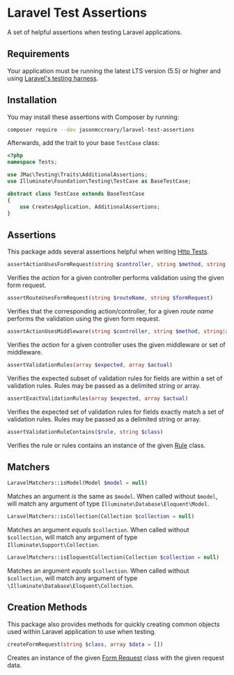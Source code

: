# Laravel Test Assertions
A set of helpful assertions when testing Laravel applications.

## Requirements
Your application must be running the latest LTS version (5.5) or higher and using [Laravel's testing harness](https://laravel.com/docs/testing).

## Installation
You may install these assertions with Composer by running:

```sh
composer require --dev jasonmccreary/laravel-test-assertions
```

Afterwards, add the trait to your base `TestCase` class:

```php
<?php
namespace Tests;

use JMac\Testing\Traits\AdditionalAssertions;
use Illuminate\Foundation\Testing\TestCase as BaseTestCase;

abstract class TestCase extends BaseTestCase
{
    use CreatesApplication, AdditionalAssertions;
}
```

## Assertions
This package adds several assertions helpful when writing [Http Tests](https://laravel.com/docs/http-tests).


```php
assertActionUsesFormRequest(string $controller, string $method, string $form_request)
```

Verifies the _action_ for a given controller performs validation using the given form request.

```php
assertRouteUsesFormRequest(string $routeName, string $formRequest)
```

Verifies that the corresponding action/controller, for a given _route name_ performs the validation using the given form request.


```php
assertActionUsesMiddleware(string $controller, string $method, string|array $middleware)
```

Verifies the _action_ for a given controller uses the given middleware or set of middleware.


```php
assertValidationRules(array $expected, array $actual)
```

Verifies the expected subset of validation rules for fields are within a set of validation rules. Rules may be passed as a delimited string or array.


```php
assertExactValidationRules(array $expected, array $actual)
```

Verifies the expected set of validation rules for fields exactly match a set of validation rules. Rules may be passed as a delimited string or array.


```php
assertValidationRuleContains($rule, string $class)
```

Verifies the rule or rules contains an instance of the given [Rule](https://laravel.com/docs/validation#custom-validation-rules) class.


## Matchers
```php
LaravelMatchers::isModel(Model $model = null)
```
Matches an argument _is_ the same as `$model`. When called without `$model`, will match any argument of type `Illuminate\Database\Eloquent\Model`.


```php
LaravelMatchers::isCollection(Collection $collection = null)
```
Matches an argument _equals_ `$collection`. When called without `$collection`, will match any argument of type `Illuminate\Support\Collection`.


```php
LaravelMatchers::isEloquentCollection(Collection $collection = null)
```
Matches an argument _equals_ `$collection`. When called without `$collection`, will match any argument of type `\Illuminate\Database\Eloquent\Collection`.


## Creation Methods
This package also provides methods for quickly creating common objects used within Laravel application to use when testing.


```php
createFormRequest(string $class, array $data = [])
```

Creates an instance of the given [Form Request](https://laravel.com/docs/7.x/validation#form-request-validation) class with the given request data.
